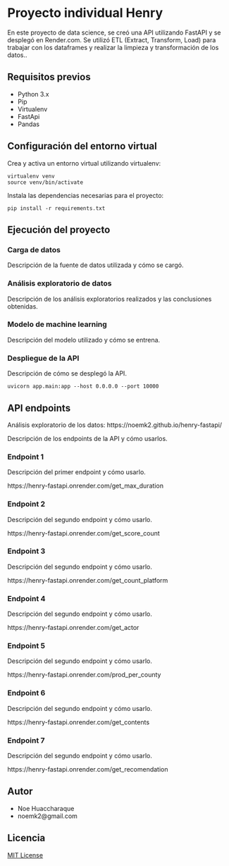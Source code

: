 <html>
<body>
	<h1>Proyecto individual Henry</h1>
	<p> En este proyecto de data science, se creó una API utilizando FastAPI y se desplegó en Render.com. Se utilizó ETL (Extract, Transform, Load) para trabajar con los dataframes y realizar la limpieza y transformación de los datos..</p>

<h2>Requisitos previos</h2>
<ul>
	<li>Python 3.x</li>
	<li>Pip</li>
	<li>Virtualenv</li>
	<li>FastApi</li>
	<li>Pandas</li>
</ul>

<h2>Configuración del entorno virtual</h2>
<p>Crea y activa un entorno virtual utilizando virtualenv:</p>
<pre><code>virtualenv venv
source venv/bin/activate
</code></pre>
<p>Instala las dependencias necesarias para el proyecto:</p>
<pre><code>pip install -r requirements.txt
</code></pre>

<h2>Ejecución del proyecto</h2>
<h3>Carga de datos</h3>
<p>Descripción de la fuente de datos utilizada y cómo se cargó.</p>

<h3>Análisis exploratorio de datos</h3>
<p>Descripción de los análisis exploratorios realizados y las conclusiones obtenidas.</p>

<h3>Modelo de machine learning</h3>
<p>Descripción del modelo utilizado y cómo se entrena.</p>

<h3>Despliegue de la API</h3>
<p>Descripción de cómo se desplegó la API.</p>
<pre><code>uvicorn app.main:app --host 0.0.0.0 --port 10000
</code></pre>

<h2>API endpoints</h2>
Análisis exploratorio de los datos: https://noemk2.github.io/henry-fastapi/

<p>Descripción de los endpoints de la API y cómo usarlos.</p>

<h3>Endpoint 1</h3>
<p>Descripción del primer endpoint y cómo usarlo.</p>
<a>https://henry-fastapi.onrender.com/get_max_duration</a>

<h3>Endpoint 2</h3>
<p>Descripción del segundo endpoint y cómo usarlo.</p>
<a>https://henry-fastapi.onrender.com/get_score_count</a>

<h3>Endpoint 3</h3>
<p>Descripción del segundo endpoint y cómo usarlo.</p>
<a>https://henry-fastapi.onrender.com/get_count_platform</a>

<h3>Endpoint 4</h3>
<p>Descripción del segundo endpoint y cómo usarlo.</p>
<a>https://henry-fastapi.onrender.com/get_actor</a>

<h3>Endpoint 5</h3>
<p>Descripción del segundo endpoint y cómo usarlo.</p>
<a>https://henry-fastapi.onrender.com/prod_per_county</a>

<h3>Endpoint 6</h3>
<p>Descripción del segundo endpoint y cómo usarlo.</p>
<a>https://henry-fastapi.onrender.com/get_contents</a>

<h3>Endpoint 7</h3>
<p>Descripción del segundo endpoint y cómo usarlo.</p>
<a>https://henry-fastapi.onrender.com/get_recomendation</a>


<h2>Autor</h2>
<ul>
	<li>Noe Huaccharaque</li>
	<li>noemk2@gmail.com</li>
</ul>

<h2>Licencia</h2>
<p><a href="https://github.com/tu-usuario/tu-proyecto/blob/main/LICENSE">MIT License</a></p>
</body>
</html>
